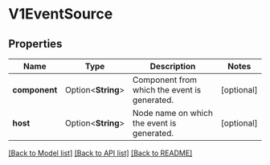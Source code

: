 # V1EventSource

## Properties

Name | Type | Description | Notes
------------ | ------------- | ------------- | -------------
**component** | Option<**String**> | Component from which the event is generated. | [optional]
**host** | Option<**String**> | Node name on which the event is generated. | [optional]

[[Back to Model list]](../README.md#documentation-for-models) [[Back to API list]](../README.md#documentation-for-api-endpoints) [[Back to README]](../README.md)


